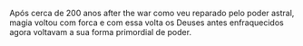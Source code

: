 Após cerca de 200 anos after the war como veu reparado pelo poder astral, magia voltou com forca e com essa volta os Deuses antes enfraquecidos agora voltavam a sua forma primordial de poder.